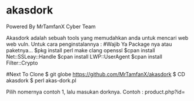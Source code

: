 # akasdork
Powered By MrTamfanX Cyber Team

Akasdork adalah sebuah tools yang memudahkan anda untuk mencari web web vuln. Untuk cara penginstalannya :
#Wajib Ya Package nya atau paketnya...
$pkg install perl make clang openssl
$cpan install Net::SSLeay::Handle
$cpan install LWP::UserAgent
$cpan install Filter::Crypto

#Next To Clone
$ git globe https://github.com/MrTamfanX/akasdork
$ CD akasdork
$ perl akas-dork.pl

Pilih nomernya contoh 1, lalu masukan dorknya. Contoh : product.php?id=
